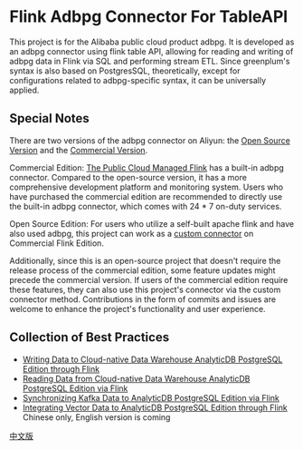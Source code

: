 # Flink Adbpg Connector For TableAPI

This project is for the Alibaba public cloud product adbpg. It is developed as an adbpg connector using flink table API, allowing for reading and writing of adbpg data in Flink via SQL and performing stream ETL. Since greenplum's syntax is also based on PostgresSQL, theoretically, except for configurations related to adbpg-specific syntax, it can be universally applied.

## Special Notes

There are two versions of the adbpg connector on Aliyun: the [Open Source Version](https://github.com/aliyun/alibabacloud-analyticdb-postgresql-connector) and the [Commercial Version](https://help.aliyun.com/zh/flink/use-cases/read-analyticdb-for-postgresql-data-by-using-realtime-compute-for-apache-flink?spm=a2c4g.11186623.0.0.63346986iYy6zO).

Commercial Edition: [The Public Cloud Managed Flink](https://www.aliyun.com/product/bigdata/sc?spm=5176.23667485.J_4VYgf18xNlTAyFFbOuOQe.183.2ec774fbcsTml8&scm=20140722.X_data-30fc6ea88dfef9d209f0._.V_1) has a built-in adbpg connector. Compared to the open-source version, it has a more comprehensive development platform and monitoring system. Users who have purchased the commercial edition are recommended to directly use the built-in adbpg connector, which comes with 24 * 7 on-duty services.

Open Source Edition: For users who utilize a self-built apache flink and have also used adbpg, this project can work as a [custom connector](https://help.aliyun.com/zh/flink/user-guide/manage-custom-connectors?spm=a2c4g.408979.0.0.c9da402czZ7Rlv) on Commercial Flink Edition.

Additionally, since this is an open-source project that doesn't require the release process of the commercial edition, some feature updates might precede the commercial version. If users of the commercial edition require these features, they can also use this project's connector via the custom connector method. Contributions in the form of commits and issues are welcome to enhance the project's functionality and user experience.

## Collection of Best Practices

* [Writing Data to Cloud-native Data Warehouse AnalyticDB PostgreSQL Edition through Flink](https://www.alibabacloud.com/help/en/analyticdb-for-postgresql/latest/use-realtime-compute-to-write-data)
* [Reading Data from Cloud-native Data Warehouse AnalyticDB PostgreSQL Edition via Flink](https://www.alibabacloud.com/help/en/analyticdb-for-postgresql/latest/use-realtime-compute-to-read-data-from-analyticdb-for-postgresql-databases)
* [Synchronizing Kafka Data to AnalyticDB PostgreSQL Edition via Flink](https://www.alibabacloud.com/help/en/analyticdb-for-postgresql/latest/synchronize-kafka-data-to-analyticdb-postgresql-through-flink)
* [Integrating Vector Data to AnalyticDB PostgreSQL Edition through Flink](https://help.aliyun.com/document_detail/2411195.html?spm=a2c4g.606470.0.i4) Chinese only, English version is coming




[中文版](README.中文.md)